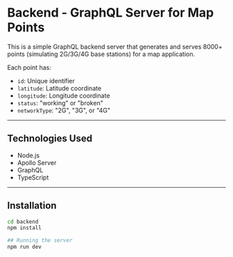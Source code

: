 # Backend - GraphQL Server for Map Points

This is a simple GraphQL backend server that generates and serves 8000+ points (simulating 2G/3G/4G base stations) for a map application.

Each point has:
- `id`: Unique identifier
- `latitude`: Latitude coordinate
- `longitude`: Longitude coordinate
- `status`: "working" or "broken"
- `networkType`: "2G", "3G", or "4G"

---

## Technologies Used
- Node.js
- Apollo Server
- GraphQL
- TypeScript

---

## Installation

```bash
cd backend
npm install

## Running the server
npm run dev
